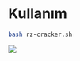 # Kullanım
```sh
bash rz-cracker.sh
```
<img src="https://media.discordapp.net/attachments/787357166041432067/807342246395248710/unknown.png"> 

